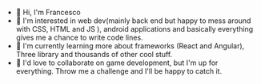 - 👋 Hi, I'm Francesco
- 👀 I'm interested in web dev(mainly back end but happy to mess around with CSS, HTML and JS ), android applications and basically everything gives me a chance to write code lines.
- 🌱 I'm currently learning more about frameworks (React and Angular), Three library and thousands of other cool stuff. 
- 💞️ I'd love to collaborate on game development, but I'm up for everything. Throw me a challenge and I'll be happy to catch it.

<!---
Nantakud/Nantakud is a ✨ special ✨ repository because its `README.md` (this file) appears on your GitHub profile.
You can click the Preview link to take a look at your changes.
--->
